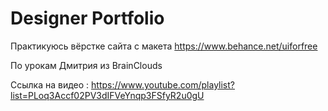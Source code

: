 # Designer Portfolio
 Практикуюсь вёрстке сайта с макета https://www.behance.net/uiforfree
 
 По урокам Дмитрия из BrainClouds

 Ссылка на видео : https://www.youtube.com/playlist?list=PLoq3Accf02PV3dIFVeYnqp3FSfyR2u0gU
